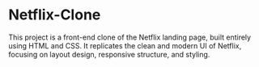# Netflix-Clone
This project is a front-end clone of the Netflix landing page, built entirely using HTML and CSS. It replicates the clean and modern UI of Netflix, focusing on layout design, responsive structure, and styling.
